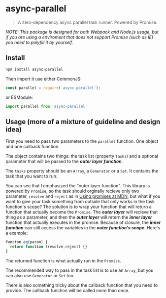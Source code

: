 # async-parallel

> A zero-dependency async parallel task runner. Powered by Promise.

*NOTE: This package is designed for both Webpack and Node.js usage, but if you are using a enviroment that does not support Promise (such as IE) you need to polyfill it by yourself.*

## Install

``` bash
npm install async-parallel
```

Then import it use either CommonJS:
``` js
const parallel = require('async-parallel');
```
or ESModule:
``` js
import parallel from 'async-parallel'
```

## Usage (more of a mixture of guideline and design idea)

First you need to pass two parameters to the `parallel` function. One object and one callback function.

The object contains two things: the task list (property `tasks`) and a optional parameter that will be passed to the ***outer layer function***.

The `tasks` property should be an `Array`, a `Generator` or a `Set`. It contains the task that you want to run.

You can see that I emphasized the "outer layer function". This library is powered by `Promise`, so the task should orginally recieve only two parameter, `resolve` and `reject` as in [Using promises at MDN](https://developer.mozilla.org/en-US/docs/Web/JavaScript/Guide/Using_promises), but what if you want to give your task something from outside that only works in the task function's scope? The solution is to wrap your function that will return a function that actually become the `Promise`. The ***outer layer*** will recieve that thing as a parameter, and then the ***outer layer*** will retern the ***inner layer*** function that actually executes in the promise. Because of  closure, the ***inner function*** can still access the variables in the ***outer function's scope***. Here's a example:
``` js
functon eg(param) {
  return function (resolve,reject) {}
}
```
The returned function is what actually run in the `Promise`.

The recommended way to pass in the task list is to use an `Array`, but you can also use `Generator` or `Set` too.

There is also something tricky about the callback function that you need to provide. The callback function will be called more than once. 
